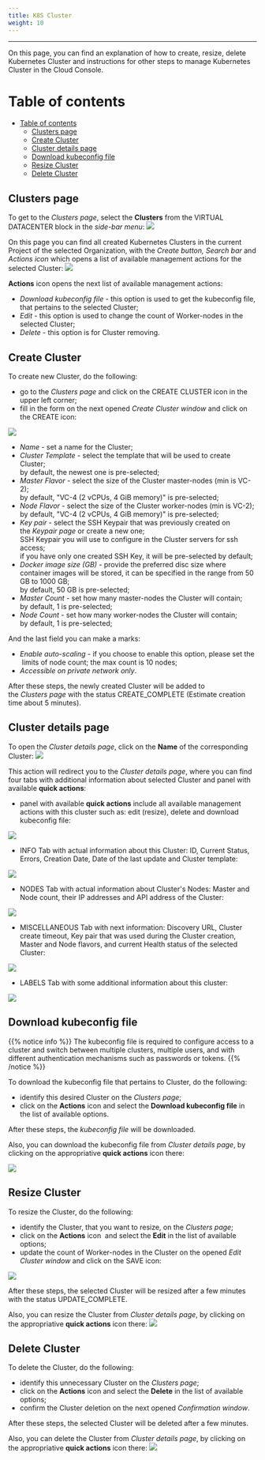 ```yaml
---
title: K8S Cluster
weight: 10
---
```

___
On this page, you can find an explanation of how to create, resize, delete Kubernetes Cluster and instructions for other steps to manage Kubernetes Cluster in the Cloud Console.

# Table of contents
- [Table of contents](#table-of-contents)
  - [Clusters page](#clusters-page)
  - [Create Cluster](#create-cluster)
  - [Cluster details page](#cluster-details-page)
  - [Download kubeconfig file](#download-kubeconfig-file)
  - [Resize Cluster](#resize-cluster)
  - [Delete Cluster](#delete-cluster)


## Clusters page
To get to the *Clusters page*, select the **Clusters** from the VIRTUAL DATACENTER block in the *side-bar menu*:
![](../../../assets/images/clusters/1.png?width=15pc&classes=border,shadow)  

On this page you can find all created Kubernetes Clusters in the current Project of the selected Organization, with the *Create button, Search bar* and *Actions icon* which opens a list of available management actions for the selected Cluster:
![](../../../assets/images/clusters/2.png?classes=border,shadow)   

**Actions** icon opens the next list of available management actions:
- *Download kubeconfig file* - this option is used to get the kubeconfig file, that pertains to the selected Cluster;
- *Edit* - this option is used to change the count of Worker-nodes in the selected Cluster;
- *Delete* - this option is for Cluster removing.

## Create Cluster
To create new Cluster, do the following:
- go to the *Clusters page* and click on the CREATE CLUSTER icon in the upper left corner;
- fill in the form on the next opened *Create Cluster window* and click on the CREATE icon:

![](../../../assets/images/clusters/3.png?width=30pc&classes=border,shadow) 
  - *Name* - set a name for the Cluster;
  - *Cluster Template* - select the template that will be used to create Cluster;  
    by default, the newest one is pre-selected;   
  - *Master Flavor* - select the size of the Cluster master-nodes (min is VC-2);  
    by default, "VC-4 (2 vCPUs, 4 GiB memory)" is pre-selected;   
  - *Node Flavor* - select the size of the Cluster worker-nodes (min is VC-2);  
    by default, "VC-4 (2 vCPUs, 4 GiB memory)" is pre-selected;   
  - *Key pair* - select the SSH Keypair that was previously created on the *Keypair page* or create a new one;   
    SSH Keypair you will use to configure in the Cluster servers for ssh access;  
    if you have only one created SSH Key, it will be pre-selected by default;  
  - *Docker image size (GB)* - provide the preferred disc size where container images will be stored, it can be specified in the range from 50 GB to 1000 GB;  
    by default, 50 GB is pre-selected;  
  - *Master Count* - set how many master-nodes the Cluster will contain;   
    by default, 1 is pre-selected;  
  - *Node Count* - set how many worker-nodes the Cluster will contain;  
    by default, 1 is pre-selected;    

  And the last field you can make a marks: 
  - *Enable auto-scaling* - if you choose to enable this option, please set the  limits of node count; the max count is 10 nodes; 
  - *Accessible on private network only*.

After these steps, the newly created Cluster will be added to the *Clusters page* with the status CREATE_COMPLETE (Estimate creation time about 5 minutes).

## Cluster details page
To open the *Cluster details page*, click on the **Name** of the corresponding Cluster:
![](../../../assets/images/clusters/7.png?classes=border,shadow)

This action will redirect you to the *Cluster details page*, where you can find four tabs with additional information about selected Cluster and panel with available **quick actions**:
- panel with available **quick actions** include all available management actions with this cluster such as: edit (resize), delete and download kubeconfig file:

![](../../../assets/images/clusters/12.png?width=25pc&classes=border,shadow)

- INFO Tab with actual information about this Cluster: ID, Current Status, Errors, Creation Date, Date of the last update and Cluster template:

![](../../../assets/images/clusters/8.png?width=30pc&classes=border,shadow)

- NODES Tab with actual information about Cluster's Nodes: Master and Node count, their IP addresses and API address of the Cluster:

![](../../../assets/images/clusters/9.png?width=30pc&classes=border,shadow)

- MISCELLANEOUS Tab with next information: Discovery URL, Cluster create timeout, Key pair that was used during the Cluster creation, Master and Node flavors, and current Health status of the selected Cluster:

![](../../../assets/images/clusters/10.png?width=30pc&classes=border,shadow)

- LABELS Tab with some additional information about this cluster:

![](../../../assets/images/clusters/11.png?width=30pc&classes=border,shadow)

## Download kubeconfig file

{{% notice info %}}
The kubeconfig file is required to configure access to a cluster and switch between multiple clusters, multiple users, and with different authentication mechanisms such as passwords or tokens.
{{% /notice %}}

To download the kubeconfig file that pertains to Cluster, do the following:
- identify this desired Cluster on the *Clusters page*;
- click on the **Actions** icon and select the **Download kubeconfig file** in the list of available options.  

After these steps, the *kubeconfig file* will be downloaded. 

Also, you can download the kubeconfig file from *Cluster details page*, by clicking on the appropriative **quick actions** icon there:

![](../../../assets/images/clusters/20.png?width=25pc&classes=border,shadow)

## Resize Cluster
To resize the Cluster, do the following:
- identify the Cluster, that you want to resize, on the *Clusters page*;
- click on the **Actions** icon  and select the **Edit** in the list of available options;
- update the count of Worker-nodes in the Cluster on the opened *Edit Cluster window* and click on the SAVE icon:

![](../../../assets/images/clusters/5.png?width=30pc&classes=border,shadow)

After these steps, the selected Cluster will be resized after a few minutes with the status UPDATE_COMPLETE.  

Also, you can resize the Cluster from *Cluster details page*, by clicking on the appropriative **quick actions** icon there:
![](../../../assets/images/clusters/21.png?width=25pc&classes=border,shadow)

## Delete Cluster
To delete the Cluster, do the following:
- identify this unnecessary Cluster on the *Clusters page*;
- click on the **Actions** icon and select the **Delete** in the list of available options;
- confirm the Cluster deletion on the next opened *Confirmation window*. 

After these steps, the selected Cluster will be deleted after a few minutes.  

Also, you can delete the Cluster from *Cluster details page*, by clicking on the appropriative **quick actions** icon there:
![](../../../assets/images/clusters/22.png?width=25pc&classes=border,shadow)



